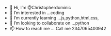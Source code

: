 - 👋 Hi, I’m @Christopherdominic
- 👀 I’m interested in ...coding
- 🌱 I’m currently learning ...js,python,html,css,
- 💞️ I’m looking to collaborate on ...python
- 📫 How to reach me ...
Call me 2347065400942
<!---
Christopherdominic/Christopherdominic is a ✨ special ✨ repository because its `README.md` (this file) appears on your GitHub profile.
You can click the Preview link to take a look at your changes.
--->
